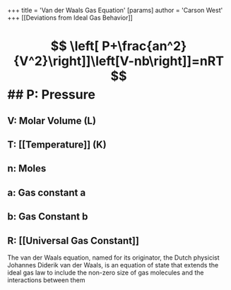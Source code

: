 +++
 title = 'Van der Waals Gas Equation'
[params]
	author = 'Carson West'
+++
[[Deviations from Ideal Gas Behavior]]
#  $$ \left[ P+\frac{an^2}{V^2}\right]]\left[V-nb\right]]=nRT $$  ## P: Pressure
## V: Molar Volume (L)
## T: [[Temperature]] (K)
## n: Moles
## a: Gas constant a
## b: Gas Constant b
## R: [[Universal Gas Constant]]

The van der Waals equation, named for its originator, the Dutch physicist Johannes Diderik van der Waals, is an equation of state that extends the ideal gas law to include the non-zero size of gas molecules and the interactions between them

